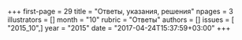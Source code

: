 +++
first-page = 29
title = "Ответы, указания, решения"
npages = 3
illustrators = []
month = "10"
rubric = "Ответы"
authors = []
issues = [ "2015_10",]
year = "2015"
date = "2017-04-24T15:37:59+03:00"
+++
